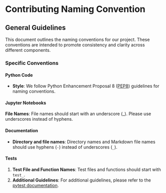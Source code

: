 # Contributing Naming Convention

## General Guidelines

This document outlines the naming conventions for our project. These conventions are intended to promote consistency and clarity across different components.

### Specific Conventions

#### Python Code

* **Style**: We follow Python Enhancement Proposal 8 ([PEP8](https://peps.python.org/pep-0008/#package-and-module-names)) guidelines for naming conventions.

#### Jupyter Notebooks

 **File Names**: File names should start with an underscore (_). Please use underscores instead of hyphens.

#### Documentation

* **Directory and file names**: Directory names and Markdown file names should use hyphens (`-`) instead of underscores (`_`).

#### Tests

1. **Test File and Function Names**: Test files and functions should start with `test_`.
2. **Additional Guidelines**: For additional guidelines, please refer to the [pytest documentation](https://docs.pytest.org/en/stable/explanation/goodpractices.html#conventions-for-python-test-discovery).
